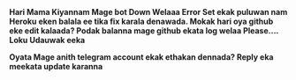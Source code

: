 <b>
Hari Mama Kiyannam  Mage bot Down Welaaa Error Set ekak puluwan nam Heroku eken balala ee tika fix karala denawada. Mokak hari oya github eke edit kalaada? Podak balanna mage github ekata log welaa  Please.... Loku Udauwak eeka

Oyata Mage anith telegram account ekak ethakan dennada? Reply eka meekata update karanna
<b/>
